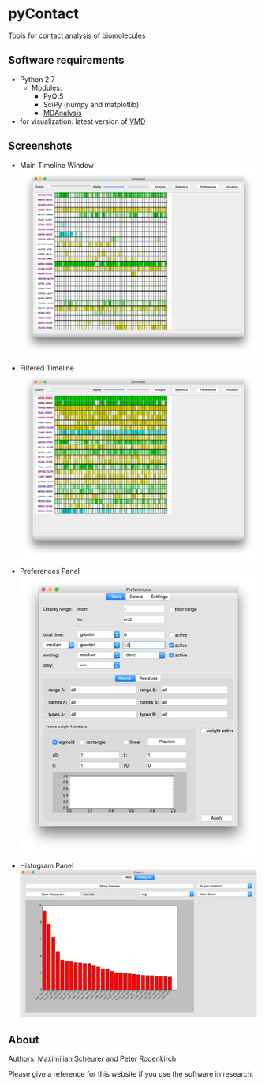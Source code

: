 # pyContact
Tools for contact analysis of biomolecules

## Software requirements
* Python 2.7
    * Modules:
        * PyQt5
        * SciPy (numpy and matplotlib)
        * [MDAnalysis](http://www.mdanalysis.org)
* for visualization: latest version of [VMD](http://www.ks.uiuc.edu/Development/Download/download.cgi?PackageName=VMD)


## Screenshots
* Main Timeline Window
![timeline](screenshots/first_view_timeline.png?raw=true "Timeline view without filter")

* Filtered Timeline
![filtered](screenshots/filtered_contacts.png?raw=true "Filtered contacts")

* Preferences Panel
![pref](screenshots/pref_panel.png?raw=true "Preferences")

* Histogram Panel
![hist](screenshots/histogram_panel_new.png?raw=true "Histogram export")

## About
Authors: Maximilian Scheurer and Peter Rodenkirch

Please give a reference for this website if you use the software in research.
